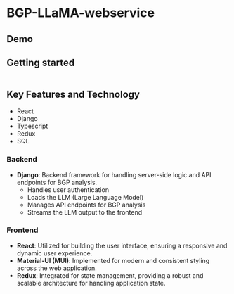 # BGP-LLaMA-webservice

## Demo

## Getting started
```bash

```
## Key Features and Technology
- React
- Django
- Typescript
- Redux
- SQL

### Backend
- **Django**: Backend framework for handling server-side logic and API endpoints for BGP analysis.
  - Handles user authentication
  - Loads the LLM (Large Language Model)
  - Manages API endpoints for BGP analysis
  - Streams the LLM output to the frontend
  <!-- - Allows users to download datasets for fine-tuning -->
  <!-- - Supports model fine-tuning by users -->

### Frontend
- **React**: Utilized for building the user interface, ensuring a responsive and dynamic user experience.
- **Material-UI (MUI)**: Implemented for modern and consistent styling across the web application.
- **Redux**: Integrated for state management, providing a robust and scalable architecture for handling application state.